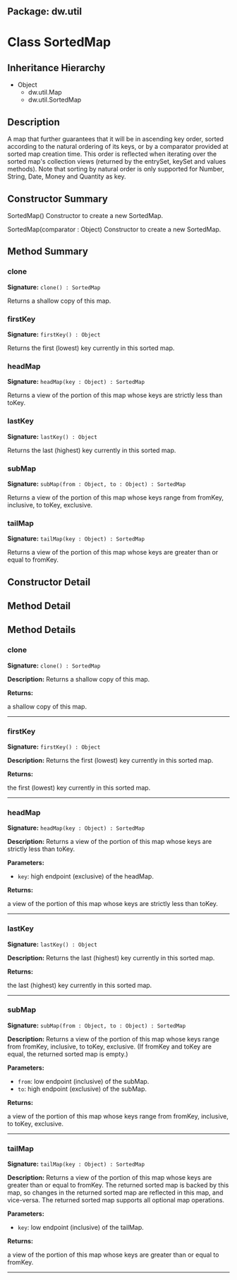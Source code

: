 ## Package: dw.util

# Class SortedMap

## Inheritance Hierarchy

- Object
  - dw.util.Map
  - dw.util.SortedMap

## Description

A map that further guarantees that it will be in ascending key order, sorted according to the natural ordering of its keys, or by a comparator provided at sorted map creation time. This order is reflected when iterating over the sorted map's collection views (returned by the entrySet, keySet and values methods). Note that sorting by natural order is only supported for Number, String, Date, Money and Quantity as key.

## Constructor Summary

SortedMap() Constructor to create a new SortedMap.

SortedMap(comparator : Object) Constructor to create a new SortedMap.

## Method Summary

### clone

**Signature:** `clone() : SortedMap`

Returns a shallow copy of this map.

### firstKey

**Signature:** `firstKey() : Object`

Returns the first (lowest) key currently in this sorted map.

### headMap

**Signature:** `headMap(key : Object) : SortedMap`

Returns a view of the portion of this map whose keys are strictly less than toKey.

### lastKey

**Signature:** `lastKey() : Object`

Returns the last (highest) key currently in this sorted map.

### subMap

**Signature:** `subMap(from : Object, to : Object) : SortedMap`

Returns a view of the portion of this map whose keys range from fromKey, inclusive, to toKey, exclusive.

### tailMap

**Signature:** `tailMap(key : Object) : SortedMap`

Returns a view of the portion of this map whose keys are greater than or equal to fromKey.

## Constructor Detail

## Method Detail

## Method Details

### clone

**Signature:** `clone() : SortedMap`

**Description:** Returns a shallow copy of this map.

**Returns:**

a shallow copy of this map.

---

### firstKey

**Signature:** `firstKey() : Object`

**Description:** Returns the first (lowest) key currently in this sorted map.

**Returns:**

the first (lowest) key currently in this sorted map.

---

### headMap

**Signature:** `headMap(key : Object) : SortedMap`

**Description:** Returns a view of the portion of this map whose keys are strictly less than toKey.

**Parameters:**

- `key`: high endpoint (exclusive) of the headMap.

**Returns:**

a view of the portion of this map whose keys are strictly less than toKey.

---

### lastKey

**Signature:** `lastKey() : Object`

**Description:** Returns the last (highest) key currently in this sorted map.

**Returns:**

the last (highest) key currently in this sorted map.

---

### subMap

**Signature:** `subMap(from : Object, to : Object) : SortedMap`

**Description:** Returns a view of the portion of this map whose keys range from fromKey, inclusive, to toKey, exclusive. (If fromKey and toKey are equal, the returned sorted map is empty.)

**Parameters:**

- `from`: low endpoint (inclusive) of the subMap.
- `to`: high endpoint (exclusive) of the subMap.

**Returns:**

a view of the portion of this map whose keys range from fromKey, inclusive, to toKey, exclusive.

---

### tailMap

**Signature:** `tailMap(key : Object) : SortedMap`

**Description:** Returns a view of the portion of this map whose keys are greater than or equal to fromKey. The returned sorted map is backed by this map, so changes in the returned sorted map are reflected in this map, and vice-versa. The returned sorted map supports all optional map operations.

**Parameters:**

- `key`: low endpoint (inclusive) of the tailMap.

**Returns:**

a view of the portion of this map whose keys are greater than or equal to fromKey.

---
